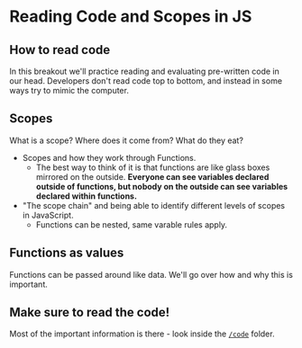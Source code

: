 Reading Code and Scopes in JS
=============================

## How to read code

In this breakout we'll practice reading and evaluating pre-written code in our
head. Developers don't read code top to bottom, and instead in some ways try to
mimic the computer.

## Scopes

What is a scope? Where does it come from? What do they eat?

* Scopes and how they work through Functions.
  * The best way to think of it is that functions are like glass boxes mirrored on the outside. **Everyone can see variables declared outside of functions, but nobody on the outside can see variables declared within functions.**
* "The scope chain" and being able to identify different levels of scopes in JavaScript.
  * Functions can be nested, same varable rules apply.

## Functions as values

Functions can be passed around like data. We'll go over how and why this is important.

## Make sure to read the code!

Most of the important information is there - look inside the [`/code`](code) folder.
